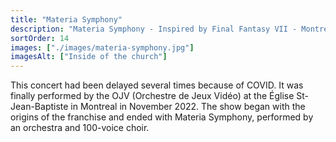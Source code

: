 ```yaml
---
title: "Materia Symphony"
description: "Materia Symphony - Inspired by Final Fantasy VII - Montreal (2022)"
sortOrder: 14
images: ["./images/materia-symphony.jpg"]
imagesAlt: ["Inside of the church"]
---
```


This concert had been delayed several times because of COVID. It was finally performed by the OJV (Orchestre de Jeux Vidéo) at the Église St-Jean-Baptiste in Montreal in November 2022. The show began with the origins of the franchise and ended with Materia Symphony, performed by an orchestra and 100-voice choir.
